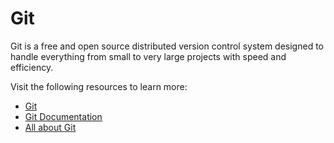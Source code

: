 # Git

Git is a free and open source distributed version control system designed to handle everything from small to very large projects with speed and efficiency.

Visit the following resources to learn more:

- [Git](https://git-scm.com/)
- [Git Documentation](https://git-scm.com/doc)
- [All about Git](https://www.atlassian.com/git/tutorials/what-is-git)